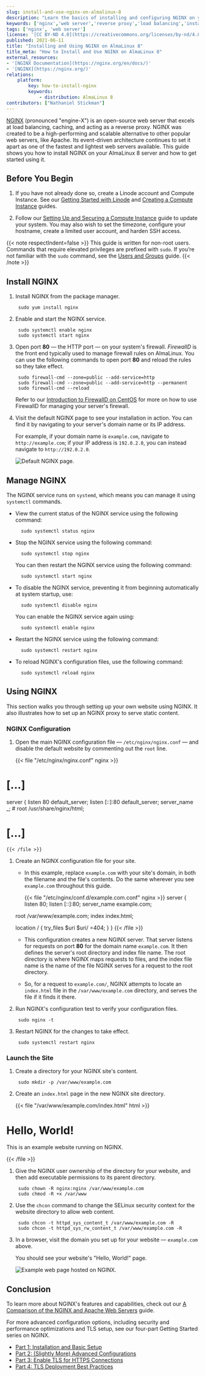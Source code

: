 ```yaml
---
slug: install-and-use-nginx-on-almalinux-8
description: "Learn the basics of installing and configuring NGINX on your AlmaLinux 8 server in this quick guide."
keywords: ['nginx','web server','reverse proxy','load balancing','install nginx on almalinux 8','alma linux']
tags: ['nginx', 'web server']
license: '[CC BY-ND 4.0](https://creativecommons.org/licenses/by-nd/4.0)'
published: 2021-06-11
title: "Installing and Using NGINX on AlmaLinux 8"
title_meta: "How to Install and Use NGINX on AlmaLinux 8"
external_resources:
- '[NGINX Documentation](https://nginx.org/en/docs/)'
- '[NGINX](https://nginx.org/)'
relations:
    platform:
        key: how-to-install-nginx
        keywords:
            - distribution: AlmaLinux 8
contributors: ["Nathaniel Stickman"]
---
```


[NGINX](https://nginx.org/) (pronounced "engine-X") is an open-source web server that excels at load balancing, caching, and acting as a reverse proxy. NGINX was created to be a high-performing and scalable alternative to other popular web servers, like Apache. Its event-driven architecture continues to set it apart as one of the fastest and lightest web servers available. This guide shows you how to install NGINX on your AlmaLinux 8 server and how to get started using it.

## Before You Begin

1.  If you have not already done so, create a Linode account and Compute Instance. See our [Getting Started with Linode](/docs/products/platform/get-started/) and [Creating a Compute Instance](/docs/products/compute/compute-instances/guides/create/) guides.

1.  Follow our [Setting Up and Securing a Compute Instance](/docs/products/compute/compute-instances/guides/set-up-and-secure/) guide to update your system. You may also wish to set the timezone, configure your hostname, create a limited user account, and harden SSH access.

{{< note respectIndent=false >}}
This guide is written for non-root users. Commands that require elevated privileges are prefixed with `sudo`. If you’re not familiar with the `sudo` command, see the [Users and Groups](/docs/guides/linux-users-and-groups/) guide.
{{< /note >}}

## Install NGINX

1. Install NGINX from the package manager.

        sudo yum install nginx

1. Enable and start the NGINX service.

        sudo systemctl enable nginx
        sudo systemctl start nginx

1. Open port **80** — the HTTP port — on your system's firewall. *FirewallD* is the front end typically used to manage firewall rules on AlmaLinux. You can use the following commands to open port **80** and reload the rules so they take effect.

        sudo firewall-cmd --zone=public --add-service=http
        sudo firewall-cmd --zone=public --add-service=http --permanent
        sudo firewall-cmd --reload

    Refer to our [Introduction to FirewallD on CentOS](/docs/guides/introduction-to-firewalld-on-centos/) for more on how to use FirewallD for managing your server's firewall.

1. Visit the default NGINX page to see your installation in action. You can find it by navigating to your server's domain name or its IP address.

    For example, if your domain name is `example.com`, navigate to `http://example.com`; if your IP address is `192.0.2.0`, you can instead navigate to  `http://192.0.2.0`.

    ![Default NGINX page.](nginx-default-page.png)

## Manage NGINX

The NGINX service runs on `systemd`, which means you can manage it using `systemctl` commands.

- View the current status of the NGINX service using the following command:

        sudo systemctl status nginx

- Stop the NGINX service using the following command:

        sudo systemctl stop nginx

    You can then restart the NGINX service using the following command:

        sudo systemctl start nginx

- To disable the NGINX service, preventing it from beginning automatically at system startup, use:

        sudo systemctl disable nginx

    You can enable the NGINX service again using:

        sudo systemctl enable nginx

- Restart the NGINX service using the following command:

        sudo systemctl restart nginx

- To reload NGINX's configuration files, use the following command:

        sudo systemctl reload nginx

## Using NGINX

This section walks you through setting up your own website using NGINX. It also illustrates how to set up an NGINX proxy to serve static content.

### NGINX Configuration

1. Open the main NGINX configuration file — `/etc/nginx/nginx.conf` — and disable the default website by commenting out the `root` line.

    {{< file "/etc/nginx/nginx.conf" nginx >}}
# [...]

server {
    listen       80 default_server;
    listen       [::]:80 default_server;
    server_name  _;
    # root         /usr/share/nginx/html;

# [...]
    {{< /file >}}

1. Create an NGINX configuration file for your site.

    - In this example, replace `example.com` with your site's domain, in both the filename and the file's contents. Do the same wherever you see `example.com` throughout this guide.

       {{< file "/etc/nginx/conf.d/example.com.conf" nginx >}}
server {
    listen 80;
    listen [::]:80;
    server_name  example.com;

    root /var/www/example.com;
    index index.html;

    location / {
        try_files $uri $uri/ =404;
    }
}
    {{< /file >}}

    - This configuration creates a new NGINX server. That server listens for requests on port **80** for the domain name `example.com`. It then defines the server's root directory and index file name. The root directory is where NGINX maps requests to files, and the index file name is the name of the file NGINX serves for a request to the root directory.

    - So, for a request to `example.com/`, NGINX attempts to locate an `index.html` file in the `/var/www/example.com` directory, and serves the file if it finds it there.

1. Run NGINX's configuration test to verify your configuration files.

        sudo nginx -t

1. Restart NGINX for the changes to take effect.

        sudo systemctl restart nginx

### Launch the Site

1. Create a directory for your NGINX site's content.

        sudo mkdir -p /var/www/example.com

1. Create an `index.html` page in the new NGINX site directory.

    {{< file "/var/www/example.com/index.html" html >}}
<!doctype html>
<html>
<body>
    <h1>Hello, World!</h1>
    <p>This is an example website running on NGINX.</p>
</body>
</html>
    {{< /file >}}

1. Give the NGINX user ownership of the directory for your website, and then add executable permissions to its parent directory.

        sudo chown -R nginx:nginx /var/www/example.com
        sudo chmod -R +x /var/www

1. Use the `chcon` command to change the SELinux security context for the website directory to allow web content.

        sudo chcon -t httpd_sys_content_t /var/www/example.com -R
        sudo chcon -t httpd_sys_rw_content_t /var/www/example.com -R

1. In a browser, visit the domain you set up for your website — `example.com` above.

    You should see your website's "Hello, World!" page.

    ![Example web page hosted on NGINX.](nginx-example-page.png)

## Conclusion

To learn more about NGINX's features and capabilities, check out our [A Comparison of the NGINX and Apache Web Servers](/docs/guides/comparing-nginx-and-apache-web-servers/) guide.

For more advanced configuration options, including security and performance optimizations and TLS setup, see our four-part Getting Started series on NGINX.

- [Part 1: Installation and Basic Setup](/docs/guides/getting-started-with-nginx-part-1-installation-and-basic-setup/)
- [Part 2: (Slightly More) Advanced Configurations](/docs/web-servers/nginx/slightly-more-advanced-configurations-for-nginx/)
- [Part 3: Enable TLS for HTTPS Connections](/docs/guides/getting-started-with-nginx-part-3-enable-tls-for-https/)
- [Part 4: TLS Deployment Best Practices](/docs/guides/getting-started-with-nginx-part-4-tls-deployment-best-practices/)
